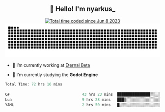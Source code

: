 <h2 align="center">👋 Hello! I'm nyarkus_</h2>
<p align="center">
  <a href="https://wakatime.com/@8f9aa332-6725-4e00-a5d9-b2317a4b74a6">
    <img src="https://wakatime.com/badge/user/8f9aa332-6725-4e00-a5d9-b2317a4b74a6.svg" alt="Total time coded since Jun 8 2023" />
  </a>
  <br>
  <img src = "https://github.com/nyarkus/nyarkus/blob/output/github-snake-dark.svg">
</p>

- 🔭 I’m currently working at [Eternal Beta](https://github.com/Kacianoki/Eternal-Beta)
<!--- 💬 Ask me about **nothing :<**-->
- 🌱 I'm currently studying the **Godot Engine**

<!--START_SECTION:waka-->

```fs
Total Time: 72 hrs 16 mins

C#                                 43 hrs 23 mins  ███████████████░░░░░░░░░░   59.70 %
Lua                                9 hrs 28 mins   ███▒░░░░░░░░░░░░░░░░░░░░░   13.04 %
YAML                               2 hrs 50 mins   █░░░░░░░░░░░░░░░░░░░░░░░░   03.90 %
```

<!--END_SECTION:waka-->
